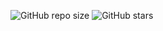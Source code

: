 ![GitHub repo size](https://img.shields.io/github/repo-size/dpraj611/cybersecurity-portfolio-)
![GitHub stars](https://img.shields.io/github/stars/dpraj611/cybersecurity-portfolio-)
